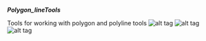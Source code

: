 ***Polygon_lineTools***

Tools for working with polygon and polyline tools
![alt tag](https://github.com/Dan-Patterson/tools_pro/blob/master/Polygon_lineTools/Images/Densify.png "Densify")
![alt tag](https://github.com/Dan-Patterson/tools_pro/blob/master/Polygon_lineTools/Images/Split_poly_features.png "Split Poly* features") 
![alt tag](https://github.com/Dan-Patterson/tools_pro/blob/master/Polygon_lineTools/Images/sampling_grid_results.png "Sampling grids")
